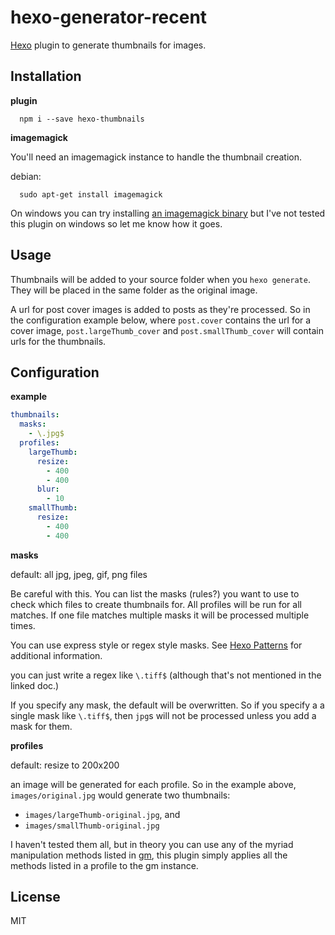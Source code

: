 # hexo-generator-recent

[Hexo](https://hexo.io/) plugin to generate thumbnails for images.

## Installation

__plugin__

```
  npm i --save hexo-thumbnails
```

__imagemagick__

You'll need an imagemagick instance to handle the thumbnail creation.

debian:
```
  sudo apt-get install imagemagick
```

On windows you can try installing
[an imagemagick binary](http://www.imagemagick.org/script/binary-releases.php)
but I've not tested this plugin on windows so let me know how it goes.

## Usage

Thumbnails will be added to your source folder when you `hexo generate`. They
will be placed in the same folder as the original image.

A url for post cover images is added to posts as they're processed. So in the
configuration example below, where `post.cover` contains the url for a cover
image, `post.largeThumb_cover` and `post.smallThumb_cover` will contain urls
for the thumbnails.

## Configuration

__example__

```yaml
thumbnails:
  masks:
    - \.jpg$
  profiles:
    largeThumb:
      resize:
        - 400
        - 400
      blur:
        - 10
    smallThumb:
      resize:
        - 400
        - 400
```

__masks__

default: all jpg, jpeg, gif, png files

Be careful with this. You can list the masks (rules?) you want to use to check
which files to create thumbnails for. All profiles will be run for all matches.
If one file matches multiple masks it will be processed multiple times.

You can use express style or regex style masks. See
[Hexo Patterns](https://github.com/hexojs/hexo-util#patternrule) for additional
information.

you can just write a regex like `\.tiff$` (although that's not mentioned in the
linked doc.)

If you specify any mask, the default will be overwritten. So if you specify a
a single mask like `\.tiff$`, then `jpg`s will not be processed unless you add
a mask for them.

__profiles__

default: resize to 200x200

an image will be generated for each profile. So in the example above,
`images/original.jpg` would generate two thumbnails:

 * `images/largeThumb-original.jpg`, and
 * `images/smallThumb-original.jpg`

I haven't tested them all, but in theory you can use any of the myriad
manipulation methods listed in [gm](https://www.npmjs.com/package/gm), this
plugin simply applies all the methods listed in a profile to the gm instance.



## License

MIT
